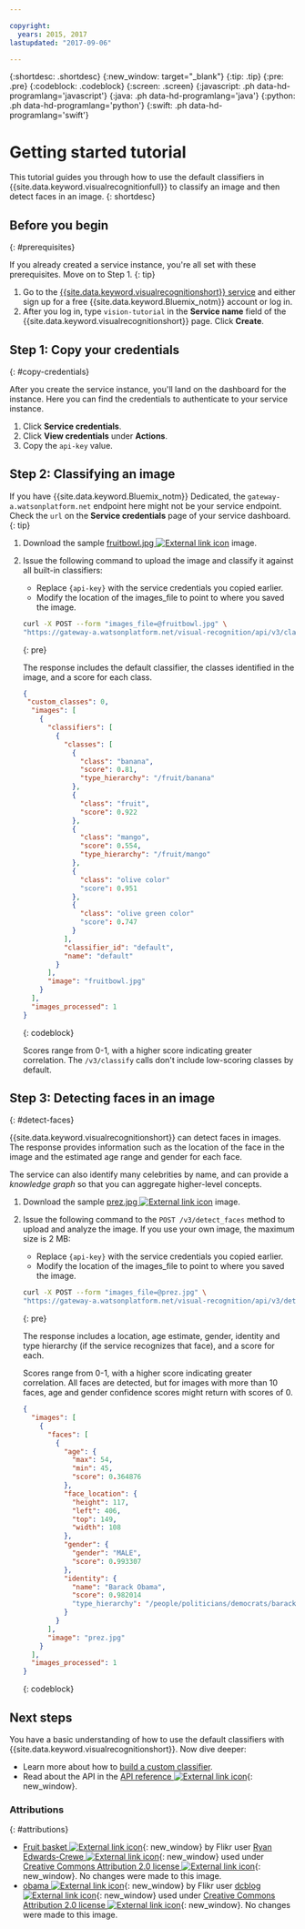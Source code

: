 ```yaml
---

copyright:
  years: 2015, 2017
lastupdated: "2017-09-06"

---
```


{:shortdesc: .shortdesc}
{:new_window: target="_blank"}
{:tip: .tip}
{:pre: .pre}
{:codeblock: .codeblock}
{:screen: .screen}
{:javascript: .ph data-hd-programlang='javascript'}
{:java: .ph data-hd-programlang='java'}
{:python: .ph data-hd-programlang='python'}
{:swift: .ph data-hd-programlang='swift'}

# Getting started tutorial

This tutorial guides you through how to use the default classifiers in {{site.data.keyword.visualrecognitionfull}} to classify an image and then detect faces in an image.
{: shortdesc}

## Before you begin
{: #prerequisites}

If you already created a service instance, you're all set with these prerequisites. Move on to Step 1.
{: tip}

1.  Go to the [{{site.data.keyword.visualrecognitionshort}} service](https://console.{DomainName}/catalog/services/visual-recognition/) and either sign up for a free {{site.data.keyword.Bluemix_notm}} account or log in.
1.  After you log in, type `vision-tutorial` in the **Service name** field of the {{site.data.keyword.visualrecognitionshort}} page. Click **Create**.

## Step 1: Copy your credentials
{: #copy-credentials}

After you create the service instance, you'll land on the dashboard for the instance. Here you can find the credentials to authenticate to your service instance.

1.  Click **Service credentials**.
1.  Click **View credentials** under **Actions**.
1.  Copy the `api-key` value.

## Step 2: Classifying an image

If you have {{site.data.keyword.Bluemix_notm}} Dedicated, the `gateway-a.watsonplatform.net` endpoint here might not be your service endpoint. Check the `url` on the **Service credentials** page of your service dashboard.
{: tip}

1.  Download the sample <a target="_blank" href="https://watson-developer-cloud.github.io/doc-tutorial-downloads/visual-recognition/fruitbowl.jpg" download="fruitbowl.jpg">fruitbowl.jpg <img src="../../icons/launch-glyph.svg" alt="External link icon" title="External link icon" class="style-scope doc-content"></a> image.
1.  Issue the following command to upload the image and classify it against all built-in classifiers:
    - Replace `{api-key}` with the service credentials you copied earlier.
    - Modify the location of the images\_file to point to where you saved the image.

    ```bash
    curl -X POST --form "images_file=@fruitbowl.jpg" \
    "https://gateway-a.watsonplatform.net/visual-recognition/api/v3/classify?api_key={api-key}&version=2016-05-20"
    ```
    {: pre}

    The response includes the default classifier, the classes identified in the image, and a score for each class.

    ```json
    {
     "custom_classes": 0,
      "images": [
        {
          "classifiers": [
            {
              "classes": [
                {
                  "class": "banana",
                  "score": 0.81,
                  "type_hierarchy": "/fruit/banana"
                },
                {
                  "class": "fruit",
                  "score": 0.922
                },
                {
                  "class": "mango",
                  "score": 0.554,
                  "type_hierarchy": "/fruit/mango"
                },
                {
                  "class": "olive color"
                  "score": 0.951
                },
                {
                  "class": "olive green color"
                  "score": 0.747
                }
              ],
              "classifier_id": "default",
              "name": "default"
            }
          ],
          "image": "fruitbowl.jpg"
        }
      ],
      "images_processed": 1
    }
    ```
    {: codeblock}

    Scores range from 0-1, with a higher score indicating greater correlation. The `/v3/classify` calls don't include low-scoring classes by default.

## Step 3: Detecting faces in an image
{: #detect-faces}

{{site.data.keyword.visualrecognitionshort}} can detect faces in images. The response provides information such as the location of the face in the image and the estimated age range and gender for each face.

The service can also identify many celebrities by name, and can provide a *knowledge graph* so that you can aggregate higher-level concepts.

1.  Download the sample <a target="_blank" href="https://watson-developer-cloud.github.io/doc-tutorial-downloads/visual-recognition/prez.jpg" download="prez.jpg">prez.jpg <img src="../../icons/launch-glyph.svg" alt="External link icon" title="External link icon" class="style-scope doc-content"></a> image.
1.  Issue the following command to the `POST /v3/detect_faces` method to upload and analyze the image. If you use your own image, the maximum size is 2 MB:
    - Replace `{api-key}` with the service credentials you copied earlier.
    - Modify the location of the images\_file to point to where you saved the image.

    ```bash
    curl -X POST --form "images_file=@prez.jpg" \
    "https://gateway-a.watsonplatform.net/visual-recognition/api/v3/detect_faces?api_key={api-key}&version=2016-05-20"
    ```
    {: pre}

    The response includes a location, age estimate, gender, identity and type hierarchy (if the service recognizes that face), and a score for each.

    Scores range from 0-1, with a higher score indicating greater correlation. All faces are detected, but for images with more than 10 faces, age and gender confidence scores might return with scores of 0.

    ```json
    {
      "images": [
        {
          "faces": [
            {
              "age": {
                "max": 54,
                "min": 45,
                "score": 0.364876
              },
              "face_location": {
                "height": 117,
                "left": 406,
                "top": 149,
                "width": 108
              },
              "gender": {
                "gender": "MALE",
                "score": 0.993307
              },
              "identity": {
                "name": "Barack Obama",
                "score": 0.982014
                "type_hierarchy": "/people/politicians/democrats/barack obama"
              }
            }
          ],
          "image": "prez.jpg"
        }
      ],
      "images_processed": 1
    }
    ```
    {: codeblock}

## Next steps

You have a basic understanding of how to use the default classifiers with {{site.data.keyword.visualrecognitionshort}}. Now dive deeper:

- Learn more about how to [build a custom classifier](/docs/services/visual-recognition/tutorial-custom-classifier.html).
- Read about the API in the [API reference ![External link icon](../../icons/launch-glyph.svg "External link icon")](https://www.ibm.com/watson/developercloud/visual-recognition/api/v3/){: new_window}.

### Attributions
{: #attributions}

- [Fruit basket ![External link icon](../../icons/launch-glyph.svg "External link icon")](https://flic.kr/p/JPHES){: new_window} by Flikr user [Ryan Edwards-Crewe ![External link icon](../../icons/launch-glyph.svg "External link icon")](https://www.flickr.com/photos/ryanec/){: new_window} used under [Creative Commons Attribution 2.0 license ![External link icon](../../icons/launch-glyph.svg "External link icon")](http://creativecommons.org/licenses/by/2.0/deed.en){: new_window}. No changes were made to this image.
- [obama ![External link icon](../../icons/launch-glyph.svg "External link icon")](http://bit.ly/1T0DCl9){: new_window} by Flikr user [dcblog ![External link icon](../../icons/launch-glyph.svg "External link icon")](https://www.flickr.com/photos/12863058@N08/){: new_window} used under [Creative Commons Attribution 2.0 license ![External link icon](../../icons/launch-glyph.svg "External link icon")](http://creativecommons.org/licenses/by/2.0/deed.en){: new_window}. No changes were made to this image.
